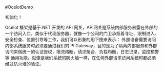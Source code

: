 #OcelotDemo

初始化！

Ocelot 框架是基于.NET 开发的 API 网关，API网关是系统内部服务暴露在外部的一个访问入口，类似于代理服务器，就像一个公司的门卫承担着寻址、限制进入、安全检查、位置引导等工作，我们可以形象的用下图来表示： 外部设备需要访问内部系统服务时必须要通过我们的 PI Gateway，目的是为了隔离内部服务和外部访问来做统一的认证授权，限流熔断，请求聚合，负载均衡，日志记录，监控预警等 通用功能，就像是我们系统的防火墙一样，在任何外部请求访问系统时都必须经过防火墙的验证。